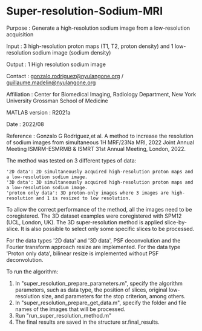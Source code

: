 # Super-resolution-Sodium-MRI

Purpose        : Generate a high-resolution sodium image from a low-resolution acquisition

Input          : 3 high-resolution proton maps (T1, T2, proton density) and 1 low-resolution sodium image (sodium density) 
  
Output         : 1 High resolution sodium image

Contact        : gonzalo.rodriguez@nyulangone.org / guillaume.madelin@nyulangone.org

Affiliation    : Center for Biomedical Imaging, Radiology Department, New York University Grossman School of Medicine

MATLAB version : R2021a 

Date           : 2022/08

Reference	     : Gonzalo G Rodriguez,et al. A method to increase the resolution of sodium images  from simultaneous 1H MRF/23Na MRI, 2022 Joint Annual                        Meeting ISMRM-ESMRMB & ISMRT 31st Annual Meeting, London, 2022. 
             

The method was tested on 3 different types of data:

    '2D data': 2D simultaneously acquired high-resolution proton maps and a low-resolution sodium image.
    '3D data': 3D simultaneously acquired high-resolution proton maps and a low-resolution sodium image.
    'proton only data': 3D proton-only images where 3 images are high-resolution and 1 is resized to low resolution.	
    
To allow the correct performance of the method, all the images need to be coregistered. 
The 3D dataset examples were coregistered with SPM12 (UCL, London, UK).
The 3D super-resolution method is applied slice-by-slice. It is also possible to select only some specific slices to be processed.

For the data types '2D data' and '3D data', PSF deconvolution and the Fourier transform approach resize are implemented.
For the data type 'Proton only data', bilinear resize is implemented without PSF deconvolution. 

To run the algorithm:

1. In "super_resolution_prepare_parameters.m", specify the algorithm parameters, such as data type, the position of slices, original low-resolution size, and parameters for the stop criterion, among others.
2. In "super_resolution_prepare_get_data.m", specify the folder and file names of the images that will be processed.
3. Run "run_super_resolution_method.m"
4. The final results are saved in the structure sr.final_results.
